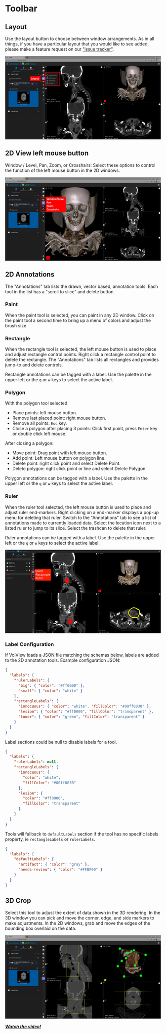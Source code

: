 # Toolbar

## Layout

Use the layout button to choose between window arrangements. As in all things, if you have a particular layout that you would like to see added, please make a feature request on our ["issue tracker"](https://github.com/Kitware/VolView/issues).

![Layout](../gallery/07-volview-layout-notes.jpg)

## 2D View left mouse button

Window / Level, Pan, Zoom, or Crosshairs: Select these options to control the function of the left mouse button in the 2D windows.

![Window-Level, Pan, Zoom, Crosshairs](../gallery/10-volview-wl-pan-zoom-notes.jpg)

## 2D Annotations

The "Annotations" tab lists the drawn, vector based, annotation tools. Each tool in the list has a "scroll to slice" and delete button.

### Paint

When the paint tool is selected, you can paint in any 2D window. Click on the paint tool a second time to bring up a menu of colors and adjust the brush size.

### Rectangle

When the rectangle tool is selected, the left mouse button is used to place and adjust rectangle control points.
Right click a rectangle control point to delete the rectangle.
The "Annotations" tab lists all rectangles and provides jump-to and delete controls.

Rectangle annotations can be tagged with a label. Use the palette in the upper left or the `q` or `w` keys to select the active label.

### Polygon

With the polygon tool selected:

- Place points: left mouse button.
- Remove last placed point: right mouse button.
- Remove all points: `Esc` key.
- Close a polygon after placing 3 points: Click first point, press `Enter` key or double click left mouse.

After closing a polygon:

- Move point: Drag point with left mouse button.
- Add point: Left mouse button on polygon line.
- Delete point: right click point and select Delete Point.
- Delete polygon: right click point or line and select Delete Polygon.

Polygon annotations can be tagged with a label. Use the palette in the upper left or the `q` or `w` keys to select the active label.

### Ruler

When the ruler tool selected, the left mouse button is used to place and adjust ruler end-markers. Right clicking on a end-marker displays a pop-up menu for deleting that ruler. Switch to the "Annotations" tab to see a list of annotations made to currently loaded data. Select the location icon next to a listed ruler to jump to its slice. Select the trashcan to delete that ruler.

Ruler annotations can be tagged with a label. Use the palette in the upper left or the `q` or `w` keys to select the active label.

![2D Annotations](../gallery/11-volview-paint-notes.jpg)

### Label Configuration

If VolView loads a JSON file matching the schemas below, labels are added to the 2D annotation tools.
Example configuration JSON:

```json
{
  "labels": {
    "rulerLabels": {
      "big": { "color": "#ff0000" },
      "small": { "color": "white" }
    },
    "rectangleLabels": {
      "innocuous": { "color": "white", "fillColor": "#00ff0030" },
      "lesion": { "color": "#ff0000", "fillColor": "transparent" },
      "tumor": { "color": "green", "fillColor": "transparent" }
    }
  }
}
```

Label sections could be null to disable labels for a tool.

```json
{
  "labels": {
    "rulerLabels": null,
    "rectangleLabels": {
      "innocuous": {
        "color": "white",
        "fillColor": "#00ff0030"
      },
      "lesion": {
        "color": "#ff0000",
        "fillColor": "transparent"
      }
    }
  }
}
```

Tools will fallback to `defaultLabels` section if the tool has no specific labels property,
ie `rectangleLabels` or `rulerLabels`.

```json
{
  "labels": {
    "defaultLabels": {
      "artifact": { "color": "gray" },
      "needs-review": { "color": "#FFBF00" }
    }
  }
}
```

## 3D Crop

Select this tool to adjust the extent of data shown in the 3D rendering. In the 3D window you can pick and move the corner, edge, and side markers to make adjustments. In the 2D windows, grab and move the edges of the bounding box overlaid on the data.

![Crop](../gallery/13-volview-crop.jpg)

[**_Watch the video!_**](https://youtu.be/Bj4ijh_VLUQ)
